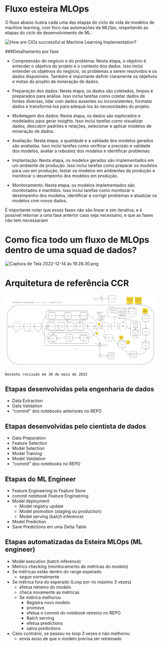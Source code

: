# Fluxo esteira MLOps 

O fluxo abaixo ilustra cada uma das etapas do ciclo de vida de modelos de machine learning, com foco nas automações de MLOps, respeitando as etapas do ciclo de desenvolvimento de ML:




<IMG  src="https://www.saviantconsulting.com/images/blog/machine-learning-development-lifecycle.jpg"  alt="How are CIOs successful at Machine Learning Implementation?"/>


###Detalhamento por fase

- Compreensão do negócio e do problema: Nesta etapa, o objetivo é entender o objetivo do projeto e o contexto dos dados. Isso inclui entender os objetivos do negócio, os problemas a serem resolvidos e os dados disponíveis. Também é importante definir claramente os objetivos e metas do projeto de mineração de dados.

- Preparação dos dados: Nesta etapa, os dados são coletados, limpos e preparados para análise. Isso inclui tarefas como coletar dados de fontes diversas, lidar com dados ausentes ou inconsistentes, formatar dados e transformá-los para adequá-los às necessidades do projeto.

- Modelagem dos dados: Nesta etapa, os dados são explorados e modelados para gerar insights. Isso inclui tarefas como visualizar dados, descobrir padrões e relações, selecionar e aplicar modelos de mineração de dados.

- Avaliação: Nesta etapa, a qualidade e a validade dos modelos gerados são avaliadas. Isso inclui tarefas como verificar a precisão e validade dos modelos, avaliar a robustez dos modelos e identificar problemas.

- Implantação: Nesta etapa, os modelos gerados são implementados em um ambiente de produção. Isso inclui tarefas como preparar os modelos para uso em produção, testar os modelos em ambientes de produção e monitorar o desempenho dos modelos em produção.

- Monitoramento: Nesta etapa, os modelos implementados são monitorados e mantidos. Isso inclui tarefas como monitorar o desempenho dos modelos, identificar e corrigir problemas e atualizar os modelos com novos dados.

É importante notar que essas fases não são linear e sim iterativa, e é possível retornar a uma fase anterior caso seja necessário, e que as fases não tem necessariam


# Como fica todo um fluxo de MLOps dentro de uma squad de dados?

![Captura de Tela 2022-12-14 às 19.28.30.png](/.attachments/Captura%20de%20Tela%202022-12-14%20às%2019.28.30-dae6ba6d-86b7-4634-8440-114bbcca9974.png)



# Arquitetura de referência CCR


![MicrosoftTeams-image (3).png](/.attachments/MicrosoftTeams-image%20(3)-9a195695-bfb6-4ead-ad40-61b58297108d.png)


`Desenho revisado em 30 de maio de 2023`

## Etapas desenvolvidas pela engenharia de dados

- Data Extraction
- Data Validation
- "commit" dos notebooks anteriores no REPO

## Etapas desenvolvidas pelo cientista de dados
- Data Preparation
- Feature Selection
- Model Selection
- Model Training
- Model Validation
- "commit" dos notebooks no REPO

## Etapas do ML Engineer
- Feature Engineering to Feature Store
- commit notebook Feature Engineering
- Model deployment
  - Model registry update
  - Model promotion (staging ou production)
  - Model serving (batch inference)
- Model Prediction
- Save Predictions em uma Delta Table

## Etapas automatizadas da Esteira MLOps (ML engineer)
- Model execution (batch inference)
- Metrics checking (monitoramento de métricas do modelo)
- Se métricas estão dentro do range esperado
  - segue normalmente
- Se métrica fora do esperado (Loop por no máximo 3 vezes)
  - efetua retreino do modelo
  - checa novamente as métricas
  - Se métrica melhorou
    - Registra novo modelo
    - promove 
    - efetua o commit do notebook retreino no REPO
    - Batch serving
    - efetua predictions
    - salva predictions    
- Caso contrário, se passou no loop 3 vezes e não melhorou
    - envia aviso de que o modelo precisa ser retreinado  
